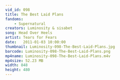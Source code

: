 ```yaml
---
vid_id: 098
title: The Best Laid Plans
fandoms:
    - Supernatural
creators: Luminosity & sisabet
song: Head Over Heels
artist: Tears for Fears
date:   2011-01-03 10:00:00
thumbnail: Luminosity-098-The-Best-Laid-Plans.jpg
barcode: Luminosity-098-The-Best-Laid-Plans.png
mp4name: Luminosity-098-The-Best-Laid-Plans.m4v
mp4size: 52.23 MB
width: 848
height: 480
---
```



